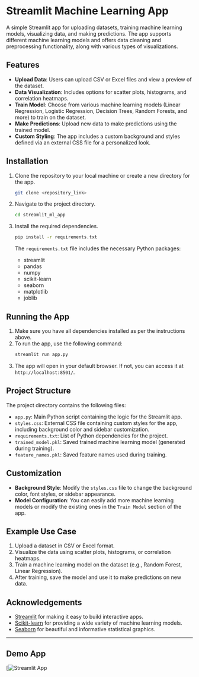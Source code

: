 

# Streamlit Machine Learning App

A simple Streamlit app for uploading datasets, training machine learning models, visualizing data, and making predictions. The app supports different machine learning models and offers data cleaning and preprocessing functionality, along with various types of visualizations.

## Features

- **Upload Data**: Users can upload CSV or Excel files and view a preview of the dataset.
- **Data Visualization**: Includes options for scatter plots, histograms, and correlation heatmaps.
- **Train Model**: Choose from various machine learning models (Linear Regression, Logistic Regression, Decision Trees, Random Forests, and more) to train on the dataset.
- **Make Predictions**: Upload new data to make predictions using the trained model.
- **Custom Styling**: The app includes a custom background and styles defined via an external CSS file for a personalized look.

## Installation

1. Clone the repository to your local machine or create a new directory for the app.
   ```bash
   git clone <repository_link>
   ```

2. Navigate to the project directory.
   ```bash
   cd streamlit_ml_app
   ```

3. Install the required dependencies.
   ```bash
   pip install -r requirements.txt
   ```

   The `requirements.txt` file includes the necessary Python packages:
   - streamlit
   - pandas
   - numpy
   - scikit-learn
   - seaborn
   - matplotlib
   - joblib

## Running the App

1. Make sure you have all dependencies installed as per the instructions above.
2. To run the app, use the following command:
   ```bash
   streamlit run app.py
   ```
3. The app will open in your default browser. If not, you can access it at `http://localhost:8501/`.

## Project Structure

The project directory contains the following files:
- `app.py`: Main Python script containing the logic for the Streamlit app.
- `styles.css`: External CSS file containing custom styles for the app, including background color and sidebar customization.
- `requirements.txt`: List of Python dependencies for the project.
- `trained_model.pkl`: Saved trained machine learning model (generated during training).
- `feature_names.pkl`: Saved feature names used during training.

## Customization

- **Background Style**: Modify the `styles.css` file to change the background color, font styles, or sidebar appearance.
- **Model Configuration**: You can easily add more machine learning models or modify the existing ones in the `Train Model` section of the app.

## Example Use Case

1. Upload a dataset in CSV or Excel format.
2. Visualize the data using scatter plots, histograms, or correlation heatmaps.
3. Train a machine learning model on the dataset (e.g., Random Forest, Linear Regression).
4. After training, save the model and use it to make predictions on new data.

## Acknowledgements

- [Streamlit](https://streamlit.io/) for making it easy to build interactive apps.
- [Scikit-learn](https://scikit-learn.org/) for providing a wide variety of machine learning models.
- [Seaborn](https://seaborn.pydata.org/) for beautiful and informative statistical graphics.
  
---
## Demo App

[![Streamlit App](https://automate-ml-model.streamlit.app/?embed_options=dark_theme,show_padding,show_colored_line,show_footer)

